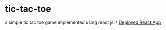 # tic-tac-toe
a simple tic tac toe game implemented using react js. \\
[Deployed React App](https://tic-tac-toe-789.herokuapp.com/)
